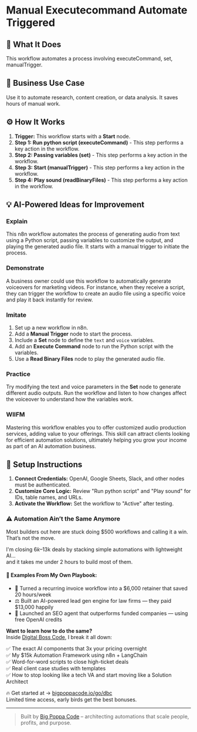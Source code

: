 # Manual Executecommand Automate Triggered

## 🚀 What It Does
This workflow automates a process involving executeCommand, set, manualTrigger.

## 💼 Business Use Case
Use it to automate research, content creation, or data analysis. It saves hours of manual work.

## ⚙️ How It Works
1.  **Trigger:** This workflow starts with a **Start** node.
2. **Step 1: Run python script (executeCommand)** - This step performs a key action in the workflow.
3. **Step 2: Passing variables (set)** - This step performs a key action in the workflow.
4. **Step 3: Start (manualTrigger)** - This step performs a key action in the workflow.
5. **Step 4: Play sound (readBinaryFiles)** - This step performs a key action in the workflow.

## 💡 AI-Powered Ideas for Improvement
### Explain
This n8n workflow automates the process of generating audio from text using a Python script, passing variables to customize the output, and playing the generated audio file. It starts with a manual trigger to initiate the process.

### Demonstrate
A business owner could use this workflow to automatically generate voiceovers for marketing videos. For instance, when they receive a script, they can trigger the workflow to create an audio file using a specific voice and play it back instantly for review.

### Imitate
1. Set up a new workflow in n8n.
2. Add a **Manual Trigger** node to start the process.
3. Include a **Set** node to define the `text` and `voice` variables.
4. Add an **Execute Command** node to run the Python script with the variables.
5. Use a **Read Binary Files** node to play the generated audio file.

### Practice
Try modifying the text and voice parameters in the **Set** node to generate different audio outputs. Run the workflow and listen to how changes affect the voiceover to understand how the variables work.

### WIIFM
Mastering this workflow enables you to offer customized audio production services, adding value to your offerings. This skill can attract clients looking for efficient automation solutions, ultimately helping you grow your income as part of an AI automation business.

## 🔧 Setup Instructions
1. **Connect Credentials:** OpenAI, Google Sheets, Slack, and other nodes must be authenticated.
2. **Customize Core Logic:** Review "Run python script" and "Play sound" for IDs, table names, and URLs.
3. **Activate the Workflow:** Set the workflow to "Active" after testing.

### ⚠️ Automation Ain’t the Same Anymore

Most builders out here are stuck doing $500 workflows and calling it a win.  
That’s not the move.  

I'm closing $6k–$13k deals by stacking simple automations with lightweight AI...  
and it takes me under 2 hours to build most of them.

#### 🧠 Examples From My Own Playbook:
- 🔁 Turned a recurring invoice workflow into a $6,000 retainer that saved 20 hours/week  
- ⚖️ Built an AI-powered lead gen engine for law firms — they paid $13,000 happily  
- 🚀 Launched an SEO agent that outperforms funded companies — using free OpenAI credits  

**Want to learn how to do the same?**  
Inside [Digital Boss Code](https://bigpoppacode.io/go/dbc), I break it all down:

✅ The exact AI components that 3x your pricing overnight  
✅ My $15k Automation Framework using n8n + LangChain  
✅ Word-for-word scripts to close high-ticket deals  
✅ Real client case studies with templates  
✅ How to stop looking like a tech VA and start moving like a Solution Architect  

🔥 Get started at → [bigpoppacode.io/go/dbc](https://bigpoppacode.io/go/dbc)  
Limited time access, early birds get the best bonuses.

---
> Built by [Big Poppa Code](https://bigpoppacode.io) – architecting automations that scale people, profits, and purpose.
